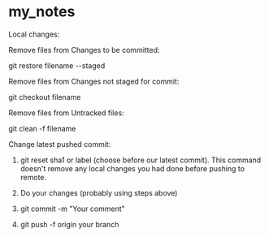 # my_notes

Local changes:

Remove files from Changes to be committed:

git restore filename --staged

Remove files from Changes not staged for commit:

git checkout filename

Remove files from Untracked files:

git clean -f filename


Change latest pushed commit:

1) git reset sha1 or label (choose before our latest commit). This command doesn't remove any local changes you had done before pushing to remote.

2) Do your changes (probably using steps above)

3) git commit -m "Your comment"

4) git push -f origin your branch
